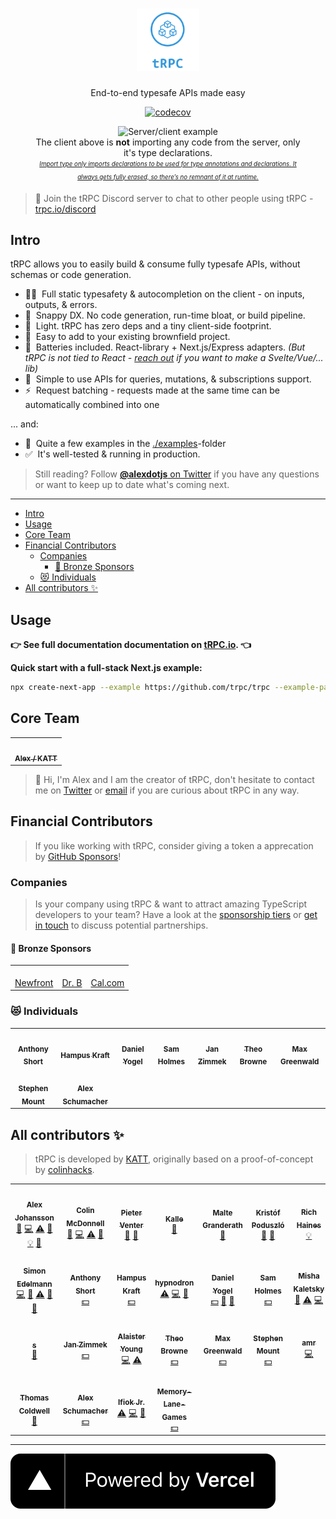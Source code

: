 <div align="center">
  <h1 align="center">
    <img src="./www/static/img/logo-text.png" alt="tRPC" height="100" />
  </h1>
  <p>End-to-end typesafe APIs made easy</p>
  <p>
    <a href="https://codecov.io/gh/trpc/trpc">
      <img src="https://codecov.io/gh/trpc/trpc/branch/main/graph/badge.svg?token=KPPS918B0G" alt="codecov">
    </a>
  </p>
  <p>
    <figure>
      <img src="https://storage.googleapis.com/trpc/trpcgif.gif" alt="Server/client example" />
      <figcaption>
        The client above is <strong>not</strong> importing any code from the server, only it's type declarations.
        <br/>
        <sub><sup><em><a href="https://www.typescriptlang.org/docs/handbook/release-notes/typescript-3-8.html#type-only-imports-and-export">Import type only imports declarations to be used for type annotations and declarations. It always gets fully erased, so there’s no remnant of it at runtime.</a></em></sup></sub>
      </figcaption>
    </figure>
  </p>
</div>


> 💬 Join the tRPC Discord server to chat to other people using tRPC - [trpc.io/discord](https://trpc.io/discord)

## Intro


tRPC allows you to easily build & consume fully typesafe APIs, without schemas or code generation.

- 🧙‍♂️&nbsp; Full static typesafety & autocompletion on the client - on inputs, outputs, & errors.
- 🐎&nbsp; Snappy DX. No code generation, run-time bloat, or build pipeline.
- 🍃&nbsp; Light. tRPC has zero deps and a tiny client-side footprint.
- 🐻&nbsp; Easy to add to your existing brownfield project.
- 🔋&nbsp; Batteries included. React-library + Next.js/Express adapters. _(But tRPC is not tied to React - [reach out](https://twitter.com/alexdotjs) if you want to make a Svelte/Vue/... lib)_
- 🥃&nbsp; Simple to use APIs for queries, mutations, & subscriptions support.
- ⚡️&nbsp; Request batching - requests made at the same time can be automatically combined into one


... and:

- 👀&nbsp; Quite a few examples in the [./examples](./examples)-folder
- ✅&nbsp; It's well-tested & running in production.


> Still reading? Follow [**@alexdotjs** on Twitter](https://twitter.com/alexdotjs) if you have any questions or want to keep up to date what's coming next.

---

- [Intro](#intro)
- [Usage](#usage)
- [Core Team](#core-team)
- [Financial Contributors](#financial-contributors)
  - [Companies](#companies)
    - [🥉 Bronze Sponsors](#-bronze-sponsors)
  - [😻 Individuals](#-individuals)
- [All contributors ✨](#all-contributors-)


## Usage

**👉  See full documentation documentation on [tRPC.io](https://trpc.io/docs). 👈**


**Quick start with a full-stack Next.js example:**

```sh
npx create-next-app --example https://github.com/trpc/trpc --example-path examples/next-prisma-starter trpc-prisma-starter
```

## Core Team

<table>
  <tr>
    <td align="center"><a href="https://twitter.com/alexdotjs"><img src="https://avatars.githubusercontent.com/u/459267?v=4?s=100" width="100px;" alt=""/><br /><sub><b>Alex / KATT</b></sub></a></td>
  </tr>
</table>


> 👋 Hi, I'm Alex and I am the creator of tRPC, don't hesitate to contact me on [Twitter](https://twitter.com/alexdotjs) or [email](mailto:alex@trpc.io) if you are curious about tRPC in any way.



## Financial Contributors

> If you like working with tRPC, consider giving a token a apprecation by [GitHub Sponsors](https://github.com/sponsors/KATT)!

### Companies

> Is your company using tRPC & want to attract amazing TypeScript developers to your team? Have a look at the [sponsorship tiers](https://github.com/sponsors/KATT) or [get in touch](mailto:alex@trpc.io) to discuss potential partnerships.

#### 🥉 Bronze Sponsors

<table>
  <tbody>
    <tr>
      <td align="center"><a href="https://newfront.com"><img src="https://user-images.githubusercontent.com/36125/130158930-216fa212-5909-4ee1-b4b9-fd5935f51245.png" width="143" alt=""/><br />Newfront</a></td>
      <td align="center"><a href="https://hidrb.com"><img src="https://avatars.githubusercontent.com/u/77294655?v=4?s=143" width="143" alt=""/><br/>Dr. B</a></td>
      <td align="center"><a href="https://cal.com"><img src="https://avatars.githubusercontent.com/u/79145102?s=200&v=4" width="143" alt=""/><br/>Cal.com</a></td>
    </tr>
  </tbody>
</table>


### 😻 Individuals


<table>
  <tbody>
    <tr>
      <td align="center"><a href="https://anthonyshort.me"><img src="https://avatars.githubusercontent.com/u/36125?v=4?s=100" width="100" alt=""/><br /><sub><b>Anthony Short</b></sub></a></td>
      <td align="center"><a href="https://hampuskraft.com"><img src="https://avatars.githubusercontent.com/u/24176136?v=4?s=100" width="100" alt=""/><br /><sub><b>Hampus Kraft</b></sub></a></td>
      <td align="center"><a href="http://www.appdome.com"><img src="https://avatars.githubusercontent.com/u/2037064?v=4?s=100" width="100" alt=""/><br /><sub><b>Daniel Yogel</b></sub></a></td>
      <td align="center"><a href="https://samholmes.net"><img src="https://avatars.githubusercontent.com/u/8385528?v=4?s=100" width="100" alt=""/><br /><sub><b>Sam Holmes</b></sub></a></td>
      <td align="center"><a href="https://github.com/jzimmek"><img src="https://avatars.githubusercontent.com/u/40382?v=4?s=100" width="100px;" alt=""/><br /><sub><b>Jan Zimmek</b></sub></a></td>
      <td align="center"><a href="http://t3.gg"><img src="https://avatars.githubusercontent.com/u/6751787?v=4?s=100" width="100px;" alt=""/><br /><sub><b>Theo Browne</b></sub></a></td>
      <td align="center"><a href="https://maxgreenwald.me"><img src="https://avatars.githubusercontent.com/u/2615374?v=4?s=100" width="100px;" alt=""/><br /><sub><b>Max Greenwald</b></sub></a></td>
    </tr>
    <tr>
      <td align="center"><a href="https://ste.london"><img src="https://avatars.githubusercontent.com/u/150512?v=4?s=100" width="100px;" alt=""/><br /><sub><b>Stephen Mount</b></sub></a></td>
      <td align="center"><a href="https://github.com/alexn-s"><img src="https://avatars.githubusercontent.com/u/60710873?v=4?s=100" width="100px;" alt=""/><br /><sub><b>Alex Schumacher</b></sub></a></td>
    </tr>
  </tbody>
</table>

## All contributors ✨

> tRPC is developed by [KATT](https://twitter.com/alexdotjs), originally based on a proof-of-concept by [colinhacks](https://github.com/colinhacks).

<!-- ALL-CONTRIBUTORS-LIST:START - Do not remove or modify this section -->
<!-- prettier-ignore-start -->
<!-- markdownlint-disable -->
<table>
  <tr>
    <td align="center"><a href="https://twitter.com/alexdotjs"><img src="https://avatars.githubusercontent.com/u/459267?v=4?s=100" width="100px;" alt=""/><br /><sub><b>Alex Johansson</b></sub></a><br /><a href="#ideas-KATT" title="Ideas, Planning, & Feedback">🤔</a> <a href="https://github.com/trpc/trpc/commits?author=KATT" title="Code">💻</a> <a href="https://github.com/trpc/trpc/commits?author=KATT" title="Tests">⚠️</a> <a href="https://github.com/trpc/trpc/commits?author=KATT" title="Documentation">📖</a> <a href="#example-KATT" title="Examples">💡</a> <a href="#maintenance-KATT" title="Maintenance">🚧</a></td>
    <td align="center"><a href="https://colinhacks.com/"><img src="https://avatars.githubusercontent.com/u/3084745?v=4?s=100" width="100px;" alt=""/><br /><sub><b>Colin McDonnell</b></sub></a><br /><a href="#ideas-colinhacks" title="Ideas, Planning, & Feedback">🤔</a> <a href="https://github.com/trpc/trpc/commits?author=colinhacks" title="Code">💻</a> <a href="https://github.com/trpc/trpc/commits?author=colinhacks" title="Tests">⚠️</a> <a href="https://github.com/trpc/trpc/commits?author=colinhacks" title="Documentation">📖</a></td>
    <td align="center"><a href="https://pieter.venter.pro"><img src="https://avatars.githubusercontent.com/u/1845861?v=4?s=100" width="100px;" alt=""/><br /><sub><b>Pieter Venter</b></sub></a><br /><a href="#ideas-cyrus-za" title="Ideas, Planning, & Feedback">🤔</a> <a href="https://github.com/trpc/trpc/pulls?q=is%3Apr+reviewed-by%3Acyrus-za" title="Reviewed Pull Requests">👀</a></td>
    <td align="center"><a href="https://sendou.cc/"><img src="https://avatars.githubusercontent.com/u/38327916?v=4?s=100" width="100px;" alt=""/><br /><sub><b>Kalle</b></sub></a><br /><a href="https://github.com/trpc/trpc/issues?q=author%3ASendouc" title="Bug reports">🐛</a></td>
    <td align="center"><a href="http://granderath.tech"><img src="https://avatars.githubusercontent.com/u/22001111?v=4?s=100" width="100px;" alt=""/><br /><sub><b>Malte Granderath</b></sub></a><br /><a href="https://github.com/trpc/trpc/issues?q=author%3Amgranderath" title="Bug reports">🐛</a></td>
    <td align="center"><a href="https://github.com/kripod"><img src="https://avatars.githubusercontent.com/u/14854048?v=4?s=100" width="100px;" alt=""/><br /><sub><b>Kristóf Poduszló</b></sub></a><br /><a href="#ideas-kripod" title="Ideas, Planning, & Feedback">🤔</a> <a href="https://github.com/trpc/trpc/issues?q=author%3Akripod" title="Bug reports">🐛</a></td>
    <td align="center"><a href="https://www.richardhaines.dev"><img src="https://avatars.githubusercontent.com/u/22930449?v=4?s=100" width="100px;" alt=""/><br /><sub><b>Rich Haines</b></sub></a><br /><a href="#example-molebox" title="Examples">💡</a></td>
  </tr>
  <tr>
    <td align="center"><a href="https://github.com/simonedelmann"><img src="https://avatars.githubusercontent.com/u/2821076?v=4?s=100" width="100px;" alt=""/><br /><sub><b>Simon Edelmann</b></sub></a><br /><a href="https://github.com/trpc/trpc/commits?author=simonedelmann" title="Code">💻</a> <a href="#ideas-simonedelmann" title="Ideas, Planning, & Feedback">🤔</a> <a href="https://github.com/trpc/trpc/commits?author=simonedelmann" title="Tests">⚠️</a> <a href="https://github.com/trpc/trpc/commits?author=simonedelmann" title="Documentation">📖</a> <a href="https://github.com/trpc/trpc/pulls?q=is%3Apr+reviewed-by%3Asimonedelmann" title="Reviewed Pull Requests">👀</a></td>
    <td align="center"><a href="https://anthonyshort.me"><img src="https://avatars.githubusercontent.com/u/36125?v=4?s=100" width="100px;" alt=""/><br /><sub><b>Anthony Short</b></sub></a><br /><a href="#financial-anthonyshort" title="Financial">💵</a></td>
    <td align="center"><a href="https://hampuskraft.com"><img src="https://avatars.githubusercontent.com/u/24176136?v=4?s=100" width="100px;" alt=""/><br /><sub><b>Hampus Kraft</b></sub></a><br /><a href="#financial-pnfcre" title="Financial">💵</a></td>
    <td align="center"><a href="https://github.com/hypnodron"><img src="https://avatars.githubusercontent.com/u/3454041?v=4?s=100" width="100px;" alt=""/><br /><sub><b>hypnodron</b></sub></a><br /><a href="https://github.com/trpc/trpc/commits?author=hypnodron" title="Tests">⚠️</a> <a href="https://github.com/trpc/trpc/commits?author=hypnodron" title="Code">💻</a> <a href="https://github.com/trpc/trpc/issues?q=author%3Ahypnodron" title="Bug reports">🐛</a></td>
    <td align="center"><a href="http://www.appdome.com"><img src="https://avatars.githubusercontent.com/u/2037064?v=4?s=100" width="100px;" alt=""/><br /><sub><b>Daniel Yogel</b></sub></a><br /><a href="#financial-danielyogel" title="Financial">💵</a> <a href="https://github.com/trpc/trpc/pulls?q=is%3Apr+reviewed-by%3Adanielyogel" title="Reviewed Pull Requests">👀</a> <a href="https://github.com/trpc/trpc/issues?q=author%3Adanielyogel" title="Bug reports">🐛</a></td>
    <td align="center"><a href="https://samholmes.net"><img src="https://avatars.githubusercontent.com/u/8385528?v=4?s=100" width="100px;" alt=""/><br /><sub><b>Sam Holmes</b></sub></a><br /><a href="#financial-sam3d" title="Financial">💵</a></td>
    <td align="center"><a href="https://github.com/mmkal"><img src="https://avatars.githubusercontent.com/u/15040698?v=4?s=100" width="100px;" alt=""/><br /><sub><b>Misha Kaletsky</b></sub></a><br /><a href="#ideas-mmkal" title="Ideas, Planning, & Feedback">🤔</a> <a href="https://github.com/trpc/trpc/commits?author=mmkal" title="Tests">⚠️</a> <a href="https://github.com/trpc/trpc/commits?author=mmkal" title="Code">💻</a></td>
  </tr>
  <tr>
    <td align="center"><a href="https://github.com/lostfictions"><img src="https://avatars.githubusercontent.com/u/567041?v=4?s=100" width="100px;" alt=""/><br /><sub><b>s</b></sub></a><br /><a href="https://github.com/trpc/trpc/commits?author=lostfictions" title="Documentation">📖</a></td>
    <td align="center"><a href="https://github.com/jzimmek"><img src="https://avatars.githubusercontent.com/u/40382?v=4?s=100" width="100px;" alt=""/><br /><sub><b>Jan Zimmek</b></sub></a><br /><a href="#financial-jzimmek" title="Financial">💵</a></td>
    <td align="center"><a href="https://www.alaisteryoung.com"><img src="https://avatars.githubusercontent.com/u/10985857?v=4?s=100" width="100px;" alt=""/><br /><sub><b>Alaister Young</b></sub></a><br /><a href="https://github.com/trpc/trpc/commits?author=alaister" title="Code">💻</a> <a href="https://github.com/trpc/trpc/commits?author=alaister" title="Tests">⚠️</a></td>
    <td align="center"><a href="http://t3.gg"><img src="https://avatars.githubusercontent.com/u/6751787?v=4?s=100" width="100px;" alt=""/><br /><sub><b>Theo Browne</b></sub></a><br /><a href="#financial-theobr" title="Financial">💵</a></td>
    <td align="center"><a href="https://maxgreenwald.me"><img src="https://avatars.githubusercontent.com/u/2615374?v=4?s=100" width="100px;" alt=""/><br /><sub><b>Max Greenwald</b></sub></a><br /><a href="#financial-mgreenw" title="Financial">💵</a></td>
    <td align="center"><a href="https://ste.london"><img src="https://avatars.githubusercontent.com/u/150512?v=4?s=100" width="100px;" alt=""/><br /><sub><b>Stephen Mount</b></sub></a><br /><a href="#financial-stemount" title="Financial">💵</a></td>
    <td align="center"><a href="https://github.com/infix"><img src="https://avatars.githubusercontent.com/u/40860821?v=4?s=100" width="100px;" alt=""/><br /><sub><b>amr</b></sub></a><br /><a href="https://github.com/trpc/trpc/commits?author=infix" title="Code">💻</a></td>
  </tr>
  <tr>
    <td align="center"><a href="http://thomascoldwell.dev"><img src="https://avatars.githubusercontent.com/u/31568400?v=4?s=100" width="100px;" alt=""/><br /><sub><b>Thomas Coldwell</b></sub></a><br /><a href="https://github.com/trpc/trpc/commits?author=thomas-coldwell" title="Documentation">📖</a></td>
    <td align="center"><a href="https://github.com/alexn-s"><img src="https://avatars.githubusercontent.com/u/60710873?v=4?s=100" width="100px;" alt=""/><br /><sub><b>Alex Schumacher</b></sub></a><br /><a href="#financial-alexn-s" title="Financial">💵</a></td>
    <td align="center"><a href="https://github.com/ifiokjr"><img src="https://avatars.githubusercontent.com/u/1160934?v=4?s=100" width="100px;" alt=""/><br /><sub><b>Ifiok Jr.</b></sub></a><br /><a href="https://github.com/trpc/trpc/commits?author=ifiokjr" title="Tests">⚠️</a> <a href="https://github.com/trpc/trpc/commits?author=ifiokjr" title="Code">💻</a> <a href="https://github.com/trpc/trpc/commits?author=ifiokjr" title="Documentation">📖</a></td>
    <td align="center"><a href="https://github.com/Memory-Lane-Games"><img src="https://avatars.githubusercontent.com/u/63847783?v=4?s=100" width="100px;" alt=""/><br /><sub><b>Memory-Lane-Games</b></sub></a><br /><a href="#financial-Memory-Lane-Games" title="Financial">💵</a></td>
  </tr>
</table>

<!-- markdownlint-restore -->
<!-- prettier-ignore-end -->

<!-- ALL-CONTRIBUTORS-LIST:END -->



---

[![Powered by Vercel](./images/powered-by-vercel.svg "Powered by Vercel")](https://vercel.com/?utm_source=trpc&utm_campaign=oss)
